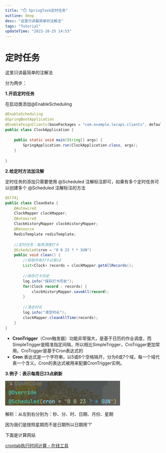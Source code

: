 ```yaml
---
title: "⏱️ SpringTask定时任务"
outline: deep
desc: "这里只讲最简单的注解法"
tags: "Tutorial"
updateTime: "2023-10-25 14:53"
---
```


# 定时任务

这里只讲最简单的注解法

分为两步：

**1.开启定时任务**

在启动类添加@EnableScheduling

```java
@EnableScheduling
@SpringBootApplication
@EnableFeignClients(basePackages = "com.example.lecapi.clients", defaultConfiguration = DefaultFeignConfig.class)
public class ClockApplication {

    public static void main(String[] args) {
        SpringApplication.run(ClockApplication.class, args);
    }

}
```



**2.给定时方法加注解**

定时任务的添加只需要使用 @Scheduled 注解标注即可，如果有多个定时任务可以创建多个 @Scheduled 注解标注的方法

```java
@Slf4j
public class CleanData {
    @Autowired
    ClockMapper clockMapper;
    @Autowired
    ClockHistoryMapper clockHistoryMapper;
    @Resource
    RedisTemplate redisTemplate;

    //定时任务：每周清理打卡
    @Scheduled(cron = "0 0 23 ? * SUN")
    public void clean() {
        //获取所有打卡记录id
        List<Clock> records = clockMapper.getAllRecords();

        //保存打卡历史
        log.info("保存打卡历史");
        for(Clock record : records) {
            clockHistoryMapper.saveAll(record);
        }
        
        //清空时长
        log.info("清空时长");
        clockMapper.cleanAllTime(records);
    }
}
```

- **CronTrigger**（Cron触发器）功能非常强大，是基于日历的作业调度，而SimpleTrigger是精准指定间隔，所以相比SimpleTrigger，CroTrigger更加常用。CroTrigger是基于Cron表达式的
- **Cron** 表达式是一个字符串，以5或6个空格隔开，分为6或7个域，每一个域代表一个含义。Cron的表达式被用来配置CronTrigger实例。



**3.例子：表示每周日23点刷新**

![定时器](../../public/定时器.png)	

解析：从左到右分别为：秒、分、时、日期、月份、星期

因为我们是按照星期而不是日期所以日期用'?'



下面是计算网站

[crontab执行时间计算 - 在线工具](https://tool.lu/crontab/)
